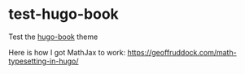 # test-hugo-book

Test the [hugo-book](https://github.com/alex-shpak/hugo-book) theme

Here is how I got MathJax to work: https://geoffruddock.com/math-typesetting-in-hugo/
